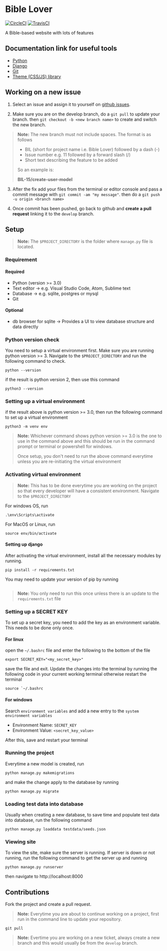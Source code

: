 # Bible Lover 

[![CircleCI](https://circleci.com/gh/tushortz/biblelover.svg?style=svg&circle-token=fc6ca2a798e43258243ecb0be4ef398fa576d08e)](https://github.com/tushortz/biblelover/pulls)
[![TravisCI](https://travis-ci.com/tushortz/biblelover.svg?token=GLxxf9QizXqE5NPMrkih&branch=develop)](https://github.com/tushortz/pulls)

A Bible-based website with lots of features

## Documentation link for useful tools

* [Python](https://docs.python.org/3.8/tutorial/introduction.html)
* [Django](https://docs.djangoproject.com/en/3.0/intro/overview)
* [Git](https://git-scm.com/docs)
* [Theme (CSS/JS) library](https://preview.webpixels.io/quick-website-ui-kit/docs)

## Working on a new issue

1. Select an issue and assign it to yourself on [github issues](https://github.com/tushortz/biblelover/issues).


2. Make sure you are on the develop branch, do a `git pull` to update your branch. then `git checkout -b <new branch name>` to create and switch the new branch.

> **Note:** The new branch must not include spaces. The format is as follows
>
> * BIL (short for project name i.e. Bible Lover) followed by a dash (-)
> * Issue number e.g. 11 followed by a forward slash (/)
> * Short text describing the feature to be added
>
> So an example is:
> 
> **BIL-15/create-user-model**

3. After the fix add your files from the terminal or editor console and pass a commit message with `git commit -am "my message"`. then do a `git push -u origin <branch name>`

4. Once commit has been pushed, go back to github and **create a pull request** linking it to the `develop` branch.


## Setup

> **Note:** The `$PROJECT_DIRECTORY` is the folder where `manage.py` file is located.

### Requirement

#### Required

* Python (version >= 3.0)
* Text editor -> e.g. Visual Studio Code, Atom, Sublime text
* Database -> e.g. sqlite, postgres or mysql
* Git


#### Optional

* db browser for sqlite -> Provides a UI to view database structure and data directly


### Python version check

You need to setup a virtual environment first. Make sure you are running python version >= 3. Navigate to the `$PROJECT_DIRECTORY` and run the following command to check.


```
python --version
```

if the result is python version 2, then use this command

```
python3 --version
```

### Setting up a virtual environment

if the result above is python version >= 3.0, then run the following command to set up a virtual environment

```
python3 -m venv env
```

> **Note:** Whichever command shows python version >= 3.0 is the one to use in the command above and this should be run in the command prompt or terminal or powershell for windows.
>
> Once setup, you don't need to run the above command everytime unless you are re-initiating the virtual environment

### Activating virtual environment

> **Note:** This has to be done everytime you are working on the project so that every developer will have a consistent environment. Navigate to the `$PROJECT_DIRECTORY`

For windows OS, run

```
.\env\Scripts\activate
```

For MacOS or Linux, run

```
source env/bin/activate
```


#### Setting up django

After activating the virtual environment, install all the necessary modules by running.

```
pip install -r requirements.txt
```

You may need to update your version of pip by running
```python -m pip install --upgrade pip
```

> **Note:** You only need to run this once unless there is an update to the `requirements.txt` file

### Setting up a SECRET KEY

To set up a secret key, you need to add the key as an environment variable. This needs to be done only once.

#### For linux

open the `~/.bashrc` file and enter the following to the bottom of the file

```
export SECRET_KEY="<my_secret_key>"
```

save the file and exit. Update the changes into the terminal by running the following code in your current working terminal otherwise restart the terminal

```
source `~/.bashrc
```

#### For windows

Search `environment variables` and add a new entry to the `system environment variables`

* Environment Name: `SECRET_KEY`
* Environment Value: `<secret_key_value>`

After this, save and restart your terminal

### Running the project

Everytime a new model is created, run

```
python manage.py makemigrations
```

and make the change apply to the database by running

```
python manage.py migrate
```

### Loading test data into database

Usually when creating a new database, to save time and populate test data into database, run the following command


```
python manage.py loaddata testdata/seeds.json
```

### Viewing site

To view the site, make sure the server is running. If server is down or not running, run the following command to get the server up and running

```
python manage.py runserver
```

then navigate to http://localhost:8000



## Contributions

Fork the project and create a pull request.

> **Note:** Everytime you are about to continue working on a project, first run in the command line to update your repository.

```
git pull
```

> **Note:** Evertime you are working on a new ticket, always create a new branch and this would usually be from the `develop` branch.
